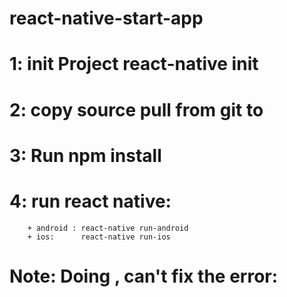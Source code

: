 # react-native-start-app

# 1: init Project react-native init <Project Name>
# 2: copy source pull from git to <Project Name>
# 3: Run npm install
# 4: run react native: 
		+ android : react-native run-android
		+ ios:      react-native run-ios
		
# Note: Doing , can't fix the error: 